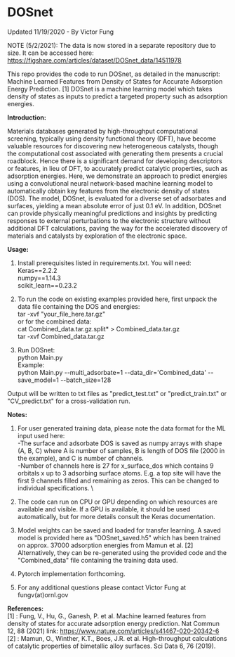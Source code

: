 # DOSnet

Updated 11/19/2020 - By Victor Fung

NOTE (5/2/2021): The data is now stored in a separate repository due to size. It can be accessed here: https://figshare.com/articles/dataset/DOSnet_data/14511978

This repo provides the code to run DOSnet, as detailed in the manuscript: Machine Learned Features from Density of States for Accurate Adsorption Energy Prediction. [1] DOSnet is a machine learning model which takes density of states as inputs to predict a targeted property such as adsorption energies. 

**Introduction:**

Materials databases generated by high-throughput computational screening, typically using density functional theory (DFT), have become valuable resources for discovering new heterogeneous catalysts, though the computational cost associated with generating them presents a crucial roadblock. Hence there is a significant demand for developing descriptors or features, in lieu of DFT, to accurately predict catalytic properties, such as adsorption energies. Here, we demonstrate an approach to predict energies using a convolutional neural network-based machine learning model to automatically obtain key features from the electronic density of states (DOS). The model, DOSnet, is evaluated for a diverse set of adsorbates and surfaces, yielding a mean absolute error of just 0.1 eV. In addition, DOSnet can provide physically meaningful predictions and insights by predicting responses to external perturbations to the electronic structure without additional DFT calculations, paving the way for the accelerated discovery of materials and catalysts by exploration of the electronic space.

**Usage:**

1. Install prerequisites listed in requirements.txt. You will need: \
Keras==2.2.2 \
numpy==1.14.3 \
scikit_learn==0.23.2

2. To run the code on existing examples provided here, first unpack the data file containing the DOS and energies: \
tar -xvf "your_file_here.tar.gz" \
or for the combined data: \
cat Combined_data.tar.gz.split* > Combined_data.tar.gz \
tar -xvf Combined_data.tar.gz

3. Run DOSnet: \
python Main.py \
Example: \
python Main.py --multi_adsorbate=1 --data_dir='Combined_data' --save_model=1 --batch_size=128

Output will be written to txt files as "predict_test.txt" or "predict_train.txt" or "CV_predict.txt" for a cross-validation run.

**Notes:**

1. For user generated training data, please note the data format for the ML input used here: \
-The surface and adsorbate DOS is saved as numpy arrays with shape (A, B, C) where A is number of samples, B is length of DOS file (2000 in the example), and C is number of channels.\
-Number of channels here is 27 for x_surface_dos which contains 9 orbitals x up to 3 adsorbing surface atoms. E.g. a top site will have the first 9 channels filled and remaining as zeros. This can be changed to individual specifications. \

2. The code can run on CPU or GPU depending on which resources are available and visible. If a GPU is available, it should be used automatically, but for more details consult the Keras documentation.

3. Model weights can be saved and loaded for transfer learning. A saved model is provided here as "DOSnet_saved.h5" which has been trained on approx. 37000 adsorption energies from Mamun et al. [2] Alternatively, they can be re-generated using the provided code and the "Combined_data" file containing the training data used.

4. Pytorch implementation forthcoming.

5. For any additional questions please contact Victor Fung at fungv(at)ornl.gov

**References:** \
[1] : Fung, V., Hu, G., Ganesh, P. et al. Machine learned features from density of states for accurate adsorption energy prediction. Nat Commun 12, 88 (2021) link: https://www.nature.com/articles/s41467-020-20342-6 \
[2] : Mamun, O., Winther, K.T., Boes, J.R. et al. High-throughput calculations of catalytic properties of bimetallic alloy surfaces. Sci Data 6, 76 (2019).
